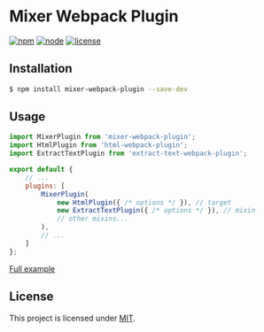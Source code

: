 # Mixer Webpack Plugin

[![npm](https://img.shields.io/npm/v/npm.svg)](https://www.npmjs.com/package/mixer-webpack-plugin)
[![node](https://img.shields.io/node/v/gh-badges.svg)]()
[![license](https://img.shields.io/github/license/mashape/apistatus.svg)]()

## Installation

```bash
$ npm install mixer-webpack-plugin --save-dev
```

## Usage

```js
import MixerPlugin from 'mixer-webpack-plugin';
import HtmlPlugin from 'html-webpack-plugin';
import ExtractTextPlugin from 'extract-text-webpack-plugin';

export default {
    // ...
    plugins: [
        MixerPlugin(
			new HtmlPlugin({ /* options */ }), // target
			new ExtractTextPlugin({ /* options */ }), // mixin
			// other mixins...
		),
        // ...
    ]
};
```

[Full example](https://github.com/uskov-anton/mixer-webpack-plugin-example)

## License

This project is licensed under [MIT](LICENSE).
